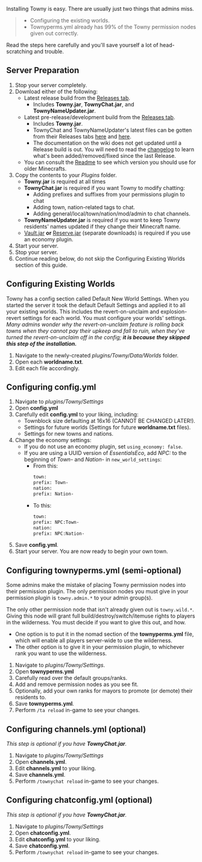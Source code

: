 Installing Towny is easy. There are usually just two things that admins miss.
>* Configuring the existing worlds.
>* Townyperms.yml already has 99% of the Towny permission nodes given out correctly.

Read the steps here carefully and you'll save yourself a lot of head-scratching and trouble.

## Server Preparation
1. Stop your server completely.
2. Download either of the following:
   * Latest release build from the [Releases tab](https://github.com/TownyAdvanced/Towny/releases).
     * Includes **Towny.jar**, **TownyChat.jar**, and **TownyNameUpdater.jar**.
   * Latest pre-release/development build from the [Releases tab](https://github.com/TownyAdvanced/Towny/releases).
     * Includes **Towny.jar**.
     * TownyChat and TownyNameUpdater's latest files can be gotten from their Releases tabs [here](https://github.com/TownyAdvanced/TownyChat/releases) and [here](https://github.com/TownyAdvanced/TownyNameUpdater/releases).
     * The documentation on the wiki does not get updated until a Release build is out. You will need to read the [changelog](https://github.com/TownyAdvanced/Towny/blob/master/resources/ChangeLog.txt) to learn what's been added/removed/fixed since the last Release.
   * You can consult the [Readme](https://github.com/TownyAdvanced/Towny#current-recommended-versions) to see which version you should use for older Minecrafts.
3. Copy the contents to your _Plugins_ folder.
   * **Towny.jar** is required at all times
   * **TownyChat.jar** is required if you want Towny to modify chatting:
     * Adding prefixes and suffixes from your permissions plugin to chat
     * Adding town, nation-related tags to chat.
     * Adding general/local/town/nation/mod/admin to chat channels.
   * **TownyNameUpdater.jar** is required if you want to keep Towny residents' names updated if they change their Minecraft name.
   * [Vault.jar](https://www.spigotmc.org/resources/vault.34315/) **or** [Reserve.jar](https://www.spigotmc.org/resources/reserve.50739/) (separate downloads) is required if you use an economy plugin.
4. Start your server.
5. Stop your server.
6. Continue reading below, do not skip the Configuring Existing Worlds section of this guide.

## Configuring Existing Worlds
Towny has a config section called Default New World Settings. When you started the server it took the default Default Settings and applied it to all your existing worlds. This includes the revert-on-unclaim and explosion-revert settings for each world. You must configure your worlds' settings. _Many admins wonder why the revert-on-unclaim feature is rolling back towns when they cannot pay their upkeep and fall to ruin, when they've turned the revert-on-unclaim off in the config; **it is because they skipped this step of the installation.**_
1. Navigate to the newly-created _plugins/Towny/Data/Worlds_ folder.
2. Open each **worldname.txt**.
3. Edit each file accordingly.

## Configuring config.yml
1. Navigate to _plugins/Towny/Settings_
2. Open **config.yml**
3. Carefully edit **config.yml** to your liking, including:
   * Townblock size defaulting at 16x16 (CANNOT BE CHANGED LATER!).
   * Settings for future worlds (Settings for future **worldname.txt** files).
   * Settings for new towns and nations.
4. Change the economy settings:
   * If you do not use an economy plugin, set `using_economy: false`.
   * If you are using a UUID version of _EssentialsEco_, add _NPC:_ to the beginning of _Town-_ and _Nation-_ in `new_world_settings`:
     * From this:
         ```bash
         town:
         prefix: Town-
         nation:
         prefix: Nation-
         ```
     * To this:
         ```bash
         town:
         prefix: NPC:Town-
         nation:
         prefix: NPC:Nation-
         ```
5. Save **config.yml**.
6. Start your server. You are now ready to begin your own town.

## Configuring townyperms.yml (semi-optional)
Some admins make the mistake of placing Towny permission nodes into their permission plugin. The only permission nodes you must give in your permission plugin is `towny.admin.*` to your admin group(s).

The only other permission node that isn't already given out is `towny.wild.*`. Giving this node will grant full build/destroy/switch/itemuse rights to players in the wilderness. You must decide if you want to give this out, and how.

* One option is to put it in the nomad section of the **townyperms.yml** file, which will enable all players server-wide to use the wilderness.
* The other option is to give it in your permission plugin, to whichever rank you want to use the wilderness.

1. Navigate to _plugins/Towny/Settings_.
2. Open **townyperms.yml**
3. Carefully read over the default groups/ranks.
4. Add and remove permission nodes as you see fit.
5. Optionally, add your own ranks for mayors to promote (or demote) their residents to.
6. Save **townyperms.yml**.
7. Perform `/ta reload` in-game to see your changes.

## Configuring channels.yml (optional)

_This step is optional if you have **TownyChat.jar**._

1. Navigate to _plugins/Towny/Settings_
2. Open **channels.yml**.
3. Edit **channels.yml** to your liking.
4. Save **channels.yml**.
6. Perform `/townychat reload` in-game to see your changes.

## Configuring chatconfig.yml (optional)

_This step is optional if you have **TownyChat.jar**._

1. Navigate to _plugins/Towny/Settings_
2. Open **chatconfig.yml**.
3. Edit **chatconfig.yml** to your liking.
4. Save **chatconfig.yml**.
6. Perform `/townychat reload` in-game to see your changes.